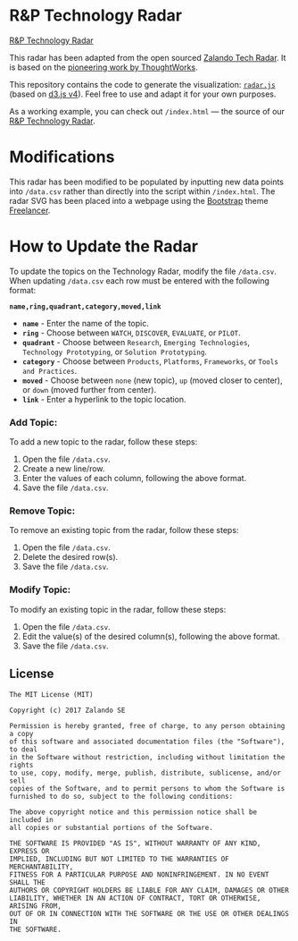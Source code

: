# R&P Technology Radar

[R&P Technology Radar](https://sara-sabr.github.io/rp-tech-radar/)

This radar has been adapted from the open sourced [Zalando Tech Radar](http://zalando.github.io/tech-radar/). 
It is based on the [pioneering work by ThoughtWorks](https://www.thoughtworks.com/radar).

This repository contains the code to generate the visualization:
[`radar.js`](/radar.js) (based on [d3.js v4](https://d3js.org)).
Feel free to use and adapt it for your own purposes.

As a working example, you can check out `/index.html` &mdash; the source 
of our [R&P Technology Radar](https://sara-sabr.github.io/rp-tech-radar/).

# Modifications

This radar has been modified to be populated by inputting new data points
into `/data.csv` rather than directly into the script within `/index.html`.
The radar SVG has been placed into a webpage using the [Bootstrap](https://getbootstrap.com/) theme [Freelancer](https://startbootstrap.com/themes/freelancer/).

# How to Update the Radar

To update the topics on the Technology Radar, modify the file `/data.csv`. When updating `/data.csv` each row must be entered with the following format:

**`name,ring,quadrant,category,moved,link`**
  * **`name`** - Enter the name of the topic.
  * **`ring`** - Choose between `WATCH`, `DISCOVER`, `EVALUATE`, or `PILOT`. 
  * **`quadrant`** - Choose between `Research`, `Emerging Technologies`, `Technology Prototyping`, or `Solution Prototyping`.
  * **`category`** - Choose between `Products`, `Platforms`, `Frameworks`, or `Tools and Practices`. 
  * **`moved`** - Choose between `none` (new topic), `up` (moved closer to center), or `down` (moved further from center).
  * **`link`** - Enter a hyperlink to the topic location.

### Add Topic:

To add a new topic to the radar, follow these steps:
  1. Open the file `/data.csv`. 
  2. Create a new line/row.
  3. Enter the values of each column, following the above format. 
  4. Save the file `/data.csv`.

### Remove Topic:

To remove an existing topic from the radar, follow these steps:
  1. Open the file `/data.csv`.
  2. Delete the desired row(s).
  3. Save the file `/data.csv`.

### Modify Topic:

To modify an existing topic in the radar, follow these steps:
  1. Open the file `/data.csv`. 
  3. Edit the value(s) of the desired column(s), following the above format. 
  4. Save the file `/data.csv`.
  
  
## License

```
The MIT License (MIT)

Copyright (c) 2017 Zalando SE

Permission is hereby granted, free of charge, to any person obtaining a copy
of this software and associated documentation files (the "Software"), to deal
in the Software without restriction, including without limitation the rights
to use, copy, modify, merge, publish, distribute, sublicense, and/or sell
copies of the Software, and to permit persons to whom the Software is
furnished to do so, subject to the following conditions:

The above copyright notice and this permission notice shall be included in
all copies or substantial portions of the Software.

THE SOFTWARE IS PROVIDED "AS IS", WITHOUT WARRANTY OF ANY KIND, EXPRESS OR
IMPLIED, INCLUDING BUT NOT LIMITED TO THE WARRANTIES OF MERCHANTABILITY,
FITNESS FOR A PARTICULAR PURPOSE AND NONINFRINGEMENT. IN NO EVENT SHALL THE
AUTHORS OR COPYRIGHT HOLDERS BE LIABLE FOR ANY CLAIM, DAMAGES OR OTHER
LIABILITY, WHETHER IN AN ACTION OF CONTRACT, TORT OR OTHERWISE, ARISING FROM,
OUT OF OR IN CONNECTION WITH THE SOFTWARE OR THE USE OR OTHER DEALINGS IN
THE SOFTWARE.
```

